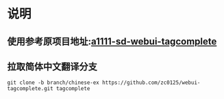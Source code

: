 # 说明
## 使用参考原项目地址:[a1111-sd-webui-tagcomplete](https://github.com/DominikDoom/a1111-sd-webui-tagcomplete)

## 拉取简体中文翻译分支

```
git clone -b branch/chinese-ex https://github.com/zc0125/webui-tagcomplete.git tagcomplete
```
